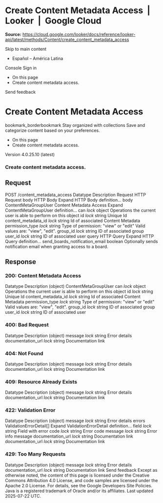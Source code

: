 # Create Content Metadata Access  |  Looker  |  Google Cloud

**Source:** https://cloud.google.com/looker/docs/reference/looker-api/latest/methods/Content/create_content_metadata_access

Skip to main content 


  * Español – América Latina

Console  Sign in
  * On this page
  * Create content metadata access.




Send feedback 
#  Create Content Metadata Access
bookmark_borderbookmark Stay organized with collections  Save and categorize content based on your preferences.
  * On this page
  * Create content metadata access.


Version 4.0.25.10 (latest) 
### Create content metadata access.
## Request
POST /content_metadata_access 
Datatype
Description
Request
HTTP Request 
body
HTTP Body 
Expand HTTP Body definition... 
body
ContentMetaGroupUser
Content Metadata Access
Expand ContentMetaGroupUser definition... 
can
_lock_
object 
Operations the current user is able to perform on this object
id
_lock_
string 
Unique Id
content_metadata_id
_lock_
string 
Id of associated Content Metadata
permission_type
_lock_
string 
Type of permission: "view" or "edit" Valid values are: "view", "edit".
group_id
_lock_
string 
ID of associated group
user_id
_lock_
string 
ID of associated user
query
HTTP Query 
Expand HTTP Query definition... 
send_boards_notification_email
boolean 
Optionally sends notification email when granting access to a board.
## Response
### 200: Content Metadata Access
Datatype
Description
(object)
ContentMetaGroupUser
can
_lock_
object 
Operations the current user is able to perform on this object
id
_lock_
string 
Unique Id
content_metadata_id
_lock_
string 
Id of associated Content Metadata
permission_type
_lock_
string 
Type of permission: "view" or "edit" Valid values are: "view", "edit".
group_id
_lock_
string 
ID of associated group
user_id
_lock_
string 
ID of associated user
### 400: Bad Request
Datatype
Description
(object)
message
_lock_
string 
Error details
documentation_url
_lock_
string 
Documentation link
### 404: Not Found
Datatype
Description
(object)
message
_lock_
string 
Error details
documentation_url
_lock_
string 
Documentation link
### 409: Resource Already Exists
Datatype
Description
(object)
message
_lock_
string 
Error details
documentation_url
_lock_
string 
Documentation link
### 422: Validation Error
Datatype
Description
(object)
message
_lock_
string 
Error details
errors
ValidationErrorDetail[] 
Expand ValidationErrorDetail definition... 
field
_lock_
string 
Field with error
code
_lock_
string 
Error code
message
_lock_
string 
Error info message
documentation_url
_lock_
string 
Documentation link
documentation_url
_lock_
string 
Documentation link
### 429: Too Many Requests
Datatype
Description
(object)
message
_lock_
string 
Error details
documentation_url
_lock_
string 
Documentation link
Send feedback 
Except as otherwise noted, the content of this page is licensed under the Creative Commons Attribution 4.0 License, and code samples are licensed under the Apache 2.0 License. For details, see the Google Developers Site Policies. Java is a registered trademark of Oracle and/or its affiliates.
Last updated 2025-07-22 UTC.


